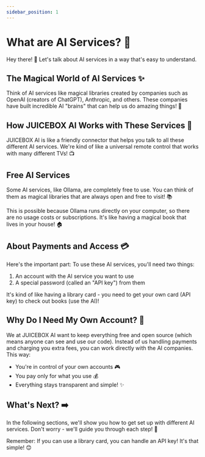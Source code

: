 ```yaml
---
sidebar_position: 1
---
```

# What are AI Services? 🤖

Hey there! 👋 Let's talk about AI services in a way that's easy to understand.

## The Magical World of AI Services ✨

Think of AI services like magical libraries created by companies such as OpenAI (creators of ChatGPT), Anthropic, and others. These companies have built incredible AI "brains" that can help us do amazing things! 🧠

## How JUICEBOX AI Works with These Services 🧃

JUICEBOX AI is like a friendly connector that helps you talk to all these different AI services. We're kind of like a universal remote control that works with many different TVs! 📺

## Free AI Services

Some AI services, like Ollama, are completely free to use. You can think of them as magical libraries that are always open and free to visit! 📚

This is possible because Ollama runs directly on your computer, so there are no usage costs or subscriptions. It's like having a magical book that lives in your house! 🏠

## About Payments and Access 💳

Here's the important part: To use these AI services, you'll need two things:

1. An account with the AI service you want to use
2. A special password (called an "API key") from them

It's kind of like having a library card - you need to get your own card (API key) to check out books (use the AI)!

## Why Do I Need My Own Account? 🤔

We at JUICEBOX AI want to keep everything free and open source (which means anyone can see and use our code). Instead of us handling payments and charging you extra fees, you can work directly with the AI companies. This way:

- You're in control of your own accounts 🎮
- You pay only for what you use 💰
- Everything stays transparent and simple! ✨

## What's Next? ➡️

In the following sections, we'll show you how to get set up with different AI services. Don't worry - we'll guide you through each step! 🌟

Remember: If you can use a library card, you can handle an API key! It's that simple! 😊
